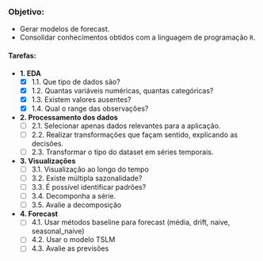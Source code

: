 ### Objetivo:

- Gerar modelos de forecast.
- Consolidar conhecimentos obtidos com a linguagem de programação `R`.

#### Tarefas:

- **1. EDA**
  - [X] 1.1. Que tipo de dados são?
  - [X] 1.2. Quantas variáveis numéricas, quantas categóricas?
  - [X] 1.3. Existem valores ausentes?
  - [X] 1.4. Qual o range das observações?
- **2. Processamento dos dados**
  - [ ] 2.1. Selecionar apenas dados relevantes para a aplicação.
  - [ ] 2.2. Realizar transformações que façam sentido, explicando as decisões.
  - [ ] 2.3. Transformar o tipo do dataset em séries temporais.
- **3. Visualizações**
  - [ ] 3.1. Visualização ao longo do tempo
  - [ ] 3.2. Existe múltipla sazonalidade?
  - [ ] 3.3. É possível identificar padrões?
  - [ ] 3.4. Decomponha a série.
  - [ ] 3.5. Avalie a decomposição
- **4. Forecast**
  - [ ] 4.1. Usar métodos baseline para forecast (média, drift, naive, seasonal_naive)
  - [ ] 4.2. Usar o modelo TSLM
  - [ ] 4.3. Avalie as previsões
